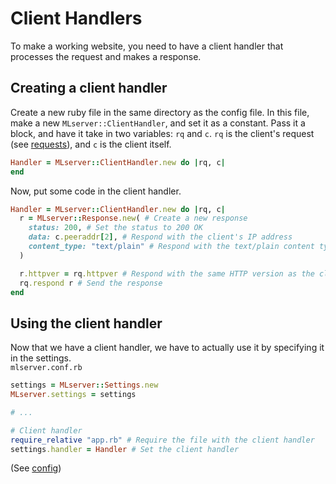# Client Handlers
To make a working website, you need to have a client handler that
processes the request and makes a response.

## Creating a client handler
Create a new ruby file in the same directory as the config file.
In this file, make a new `MLserver::ClientHandler`, and set it as
a constant. Pass it a block, and have it take in two variables: `rq`
and `c`. `rq` is the client's request (see [requests][2]), and `c` is the client itself.
```rb
Handler = MLserver::ClientHandler.new do |rq, c|
end
```

Now, put some code in the client handler.
```rb
Handler = MLserver::ClientHandler.new do |rq, c|
  r = MLserver::Response.new( # Create a new response
    status: 200, # Set the status to 200 OK
    data: c.peeraddr[2], # Respond with the client's IP address
    content_type: "text/plain" # Respond with the text/plain content type
  )

  r.httpver = rq.httpver # Respond with the same HTTP version as the client
  rq.respond r # Send the response
end
```

## Using the client handler
Now that we have a client handler, we have to actually use it by specifying it in the settings.
<br>
`mlserver.conf.rb`
```rb
settings = MLserver::Settings.new
MLserver.settings = settings

# ...

# Client handler
require_relative "app.rb" # Require the file with the client handler
settings.handler = Handler # Set the client handler
```
(See [config][1])

[1]: https://github.com/Matthiasclee/MLServer/blob/master/docs/config.md
[2]: https://github.com/Matthiasclee/MLServer/blob/master/docs/requests.md
